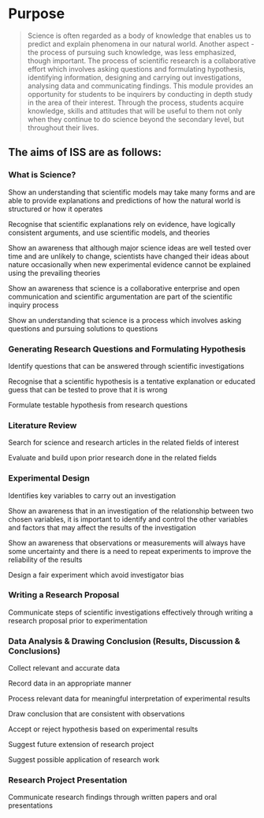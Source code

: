 # Purpose

>Science is often regarded as a body of knowledge that enables us to predict and explain phenomena in our natural world. Another aspect - the process of pursuing such knowledge, was less emphasized, though important. The process of scientific research is a collaborative effort which involves asking questions and formulating hypothesis, identifying information, designing and carrying out investigations, analysing data and communicating findings. This module provides an opportunity for students to be inquirers by conducting in depth study in the area of their interest. Through the process, students acquire knowledge, skills and attitudes that will be useful to them not only when they continue to do science beyond the secondary level, but throughout their lives.
>
## The aims of ISS are as follows:
### What is Science?
Show an understanding that scientific models may take many forms and are able to provide explanations and predictions of how the natural world is structured or how it operates

Recognise that scientific explanations rely on evidence, have logically consistent arguments, and use scientific models, and theories

Show an awareness that although major science ideas are well tested over time and are unlikely to change, scientists have changed their ideas about nature occasionally when new experimental evidence cannot be explained using the prevailing theories

Show an awareness that science is a collaborative enterprise and open communication and scientific argumentation are part of the scientific inquiry process

Show an understanding that science is a process which involves asking questions and pursuing solutions to questions 
### Generating Research Questions and Formulating Hypothesis
Identify questions that can be answered through scientific investigations

Recognise that a scientific hypothesis is a tentative explanation or educated guess that can be tested to prove that it is wrong

Formulate testable hypothesis from research questions
### Literature Review
Search for science and research articles in the related fields of interest 

Evaluate and build upon prior research done in the related fields
### Experimental Design
Identifies key variables to carry out an investigation 

Show an awareness that in an investigation of the relationship between two chosen variables, it is important to identify and control the other variables and factors that may affect the results of the investigation

Show an awareness that observations or measurements will always have some uncertainty and there is a need to repeat experiments to improve the reliability of the results

Design a fair experiment which avoid investigator bias
### Writing a Research Proposal
Communicate steps of scientific investigations effectively through writing a research proposal prior to experimentation 
### Data Analysis & Drawing Conclusion (Results, Discussion & Conclusions) 
Collect relevant and accurate data 

Record data in an appropriate manner 

Process relevant data for meaningful interpretation of experimental results

Draw conclusion that are consistent with observations 

Accept or reject hypothesis based on experimental results

Suggest future extension of research project

Suggest possible application of research work 
### Research Project Presentation
Communicate research findings through written papers and oral presentations


<!--

**Here are some ideas to get you started:**

🙋‍♀️ A short introduction - what is your organization all about?
🌈 Contribution guidelines - how can the community get involved?
👩‍💻 Useful resources - where can the community find your docs? Is there anything else the community should know?
🍿 Fun facts - what does your team eat for breakfast?
🧙 Remember, you can do mighty things with the power of [Markdown](https://docs.github.com/github/writing-on-github/getting-started-with-writing-and-formatting-on-github/basic-writing-and-formatting-syntax)
-->

